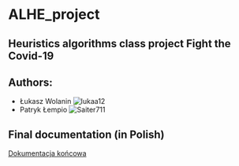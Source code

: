# ALHE_project
## Heuristics algorithms class project Fight the Covid-19 
## Authors:
*  Łukasz Wolanin ![lukaa12](https://github.com/lukaa12)
*  Patryk Łempio ![Saiter711](https://github.com/Saiter711)
## Final documentation (in Polish)
[Dokumentacja końcowa](docs/Dokumentacja_koncowa.pdf)